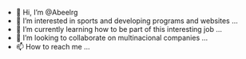 - 👋 Hi, I’m @Abeelrg
- 👀 I’m interested in sports and developing programs and websites ...
- 🌱 I’m currently learning how to be part of this interesting job ...
- 💞️ I’m looking to collaborate on multinacional companies ...
- 📫 How to reach me ...

<!---
Abeelrg/Abeelrg is a ✨ special ✨ repository because its `README.md` (this file) appears on your GitHub profile.
You can click the Preview link to take a look at your changes.
--->
